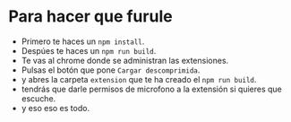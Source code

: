 # Para hacer que furule

- Primero te haces un `npm install`.
- Despúes te haces un `npm run build`.
- Te vas al chrome donde se administran las extensiones.
- Pulsas el botón que pone `Cargar descomprimida`.
- y abres la carpeta `extension` que te ha creado el `npm run build`.
- tendrás que darle permisos de microfono a la extensión si quieres que escuche.
- y eso eso es todo.
